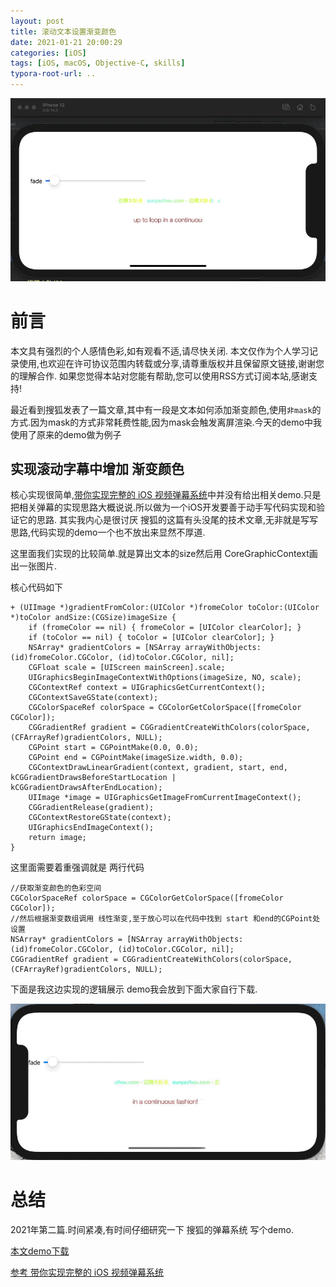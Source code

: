 ```yaml
---
layout: post
title: 滚动文本设置渐变颜色
date: 2021-01-21 20:00:29
categories: [iOS]
tags: [iOS, macOS, Objective-C, skills]
typora-root-url: ..
---
```


![](/assets/images/20210121TextGradient/gradientcover.webp)

# 前言

本文具有强烈的个人感情色彩,如有观看不适,请尽快关闭. 本文仅作为个人学习记录使用,也欢迎在许可协议范围内转载或分享,请尊重版权并且保留原文链接,谢谢您的理解合作. 如果您觉得本站对您能有帮助,您可以使用RSS方式订阅本站,感谢支持!


最近看到搜狐发表了一篇文章,其中有一段是文本如何添加渐变颜色,使用`非mask`的方式.因为mask的方式非常耗费性能,因为mask会触发离屏渲染.今天的demo中我使用了原来的demo做为例子


## 实现滚动字幕中增加 渐变颜色

核心实现很简单,[带你实现完整的 iOS 视频弹幕系统](https://mp.weixin.qq.com/s/4pWrwmZBEbrca2uxIt3o6w)中并没有给出相关demo.只是把相关弹幕的实现思路大概说说.所以做为一个iOS开发要善于动手写代码实现和验证它的思路. 其实我内心是很讨厌 搜狐的这篇有头没尾的技术文章,无非就是写写思路,代码实现的demo一个也不放出来显然不厚道.

这里面我们实现的比较简单.就是算出文本的size然后用 CoreGraphicContext画出一张图片.

核心代码如下

``` objc
+ (UIImage *)gradientFromColor:(UIColor *)fromeColor toColor:(UIColor *)toColor andSize:(CGSize)imageSize {
    if (fromeColor == nil) { fromeColor = [UIColor clearColor]; }
    if (toColor == nil) { toColor = [UIColor clearColor]; }
    NSArray* gradientColors = [NSArray arrayWithObjects: (id)fromeColor.CGColor, (id)toColor.CGColor, nil];
    CGFloat scale = [UIScreen mainScreen].scale;
    UIGraphicsBeginImageContextWithOptions(imageSize, NO, scale);
    CGContextRef context = UIGraphicsGetCurrentContext();
    CGContextSaveGState(context);
    CGColorSpaceRef colorSpace = CGColorGetColorSpace([fromeColor CGColor]);
    CGGradientRef gradient = CGGradientCreateWithColors(colorSpace, (CFArrayRef)gradientColors, NULL);
    CGPoint start = CGPointMake(0.0, 0.0);
    CGPoint end = CGPointMake(imageSize.width, 0.0);
    CGContextDrawLinearGradient(context, gradient, start, end, kCGGradientDrawsBeforeStartLocation | kCGGradientDrawsAfterEndLocation);
    UIImage *image = UIGraphicsGetImageFromCurrentImageContext();
    CGGradientRelease(gradient);
    CGContextRestoreGState(context);
    UIGraphicsEndImageContext();
    return image;
}
```

这里面需要着重强调就是 两行代码 

``` objc
//获取渐变颜色的色彩空间
CGColorSpaceRef colorSpace = CGColorGetColorSpace([fromeColor CGColor]);
//然后根据渐变数组调用 线性渐变,至于放心可以在代码中找到 start 和end的CGPoint处设置
NSArray* gradientColors = [NSArray arrayWithObjects: (id)fromeColor.CGColor, (id)toColor.CGColor, nil];
CGGradientRef gradient = CGGradientCreateWithColors(colorSpace, (CFArrayRef)gradientColors, NULL);

```

下面是我这边实现的逻辑展示 demo我会放到下面大家自行下载.

![](/assets/images/20210121TextGradient/gradienttextscroll.gif)

# 总结

2021年第二篇.时间紧凑,有时间仔细研究一下 搜狐的弹幕系统 写个demo.

[本文demo下载](https://github.com/sunyazhou13/UIScrollTextNewDemo)

[参考 带你实现完整的 iOS 视频弹幕系统](https://mp.weixin.qq.com/s/4pWrwmZBEbrca2uxIt3o6w)